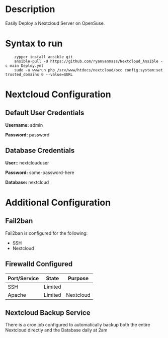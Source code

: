 # Description
Easily Deploy a Nextcloud Server on OpenSuse.

# Syntax to run
```
    zypper install ansible git
    ansible-pull -U https://github.com/ryanvanmass/Nextcloud_Ansible -c main Deploy.yml
    sudo -u wwwrun php /srv/www/htdocs/nextcloud/occ config:system:set trusted_domains 0 --value=$URL
```

# Nextcloud Configuration
## Default User Credentials

**Username:** admin

**Password:** password

## Database Credentials

**User:**: nextclouduser

**Password:** some-password-here

**Database:** nextcloud

# Additional Configuration
## Fail2ban
Fail2ban is configured for the following:
* SSH
* Nextcloud

## Firewalld Configured
| Port/Service | State   | Purpose   |
|--------------|---------|-----------|
| SSH          | Limited |           |
| Apache       | Limited | Nextcloud |

## Nextcloud Backup Service
 There is a cron job configured to automatically backup both the entire Nextcloud directly and the Database daily at 2am